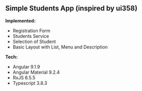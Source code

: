 
## Simple Students App (inspired by ui358)

**Implemented:**
- Registration Form
- Students Service
- Selection of Student
- Basic Layout with List, Menu and Description

**Tech:**
- Angular 9.1.9
- Angular Material 9.2.4
- RxJS 6.5.5
- Typescript 3.8.3
